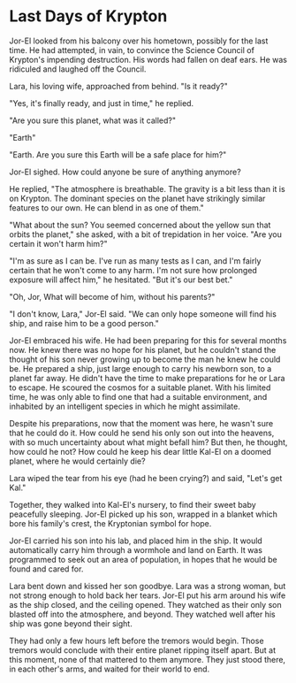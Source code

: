 # Last Days of Krypton

Jor-El looked from his balcony over his hometown, possibly for the last time. He
had attempted, in vain, to convince the Science Council of Krypton's impending
destruction. His words had fallen on deaf ears. He was ridiculed and laughed off
the Council.

Lara, his loving wife, approached from behind. "Is it ready?"

"Yes, it's finally ready, and just in time," he replied.

"Are you sure this planet, what was it called?"

"Earth"

"Earth. Are you sure this Earth will be a safe place for him?"

Jor-El sighed. How could anyone be sure of anything anymore?

He replied, "The atmosphere is breathable. The gravity is a bit less than it is
on Krypton. The dominant species on the planet have strikingly similar features
to our own. He can blend in as one of them."

"What about the sun? You seemed concerned about the yellow sun that orbits the
planet," she asked, with a bit of trepidation in her voice. "Are you certain it
won't harm him?"

"I'm as sure as I can be. I've run as many tests as I can, and I'm fairly
certain that he won't come to any harm. I'm not sure how prolonged exposure will
affect him," he hesitated. "But it's our best bet."

"Oh, Jor, What will become of him, without his parents?"

"I don't know, Lara," Jor-El said. "We can only hope someone will find his ship,
and raise him to be a good person."

Jor-El embraced his wife. He had been preparing for this for several months
now. He knew there was no hope for his planet, but he couldn't stand the thought
of his son never growing up to become the man he knew he could be. He prepared a
ship, just large enough to carry his newborn son, to a planet far away. He
didn't have the time to make preparations for he or Lara to escape. He scoured
the cosmos for a suitable planet. With his limited time, he was only able to
find one that had a suitable environment, and inhabited by an intelligent
species in which he might assimilate.

Despite his preparations, now that the moment was here, he wasn't sure that he
could do it. How could he send his only son out into the heavens, with so much
uncertainty about what might befall him? But then, he thought, how could he not?
How could he keep his dear little Kal-El on a doomed planet, where he would
certainly die?

Lara wiped the tear from his eye (had he been crying?) and said, "Let's get
Kal."

Together, they walked into Kal-El's nursery, to find their sweet baby peacefully
sleeping. Jor-El picked up his son, wrapped in a blanket which bore his family's
crest, the Kryptonian symbol for hope.

Jor-El carried his son into his lab, and placed him in the ship. It would
automatically carry him through a wormhole and land on Earth. It was programmed
to seek out an area of population, in hopes that he would be found and cared
for.

Lara bent down and kissed her son goodbye. Lara was a strong woman, but not
strong enough to hold back her tears. Jor-El put his arm around his wife as the
ship closed, and the ceiling opened. They watched as their only son blasted off
into the atmosphere, and beyond. They watched well after his ship was gone
beyond their sight.

They had only a few hours left before the tremors would begin. Those tremors
would conclude with their entire planet ripping itself apart. But at this
moment, none of that mattered to them anymore. They just stood there, in each
other's arms, and waited for their world to end.


